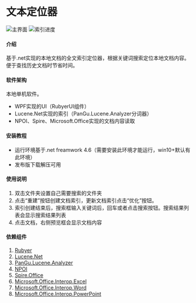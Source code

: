 # 文本定位器
![主界面](https://images.gitee.com/uploads/images/2021/0907/214712_292d223d_995027.png "主界面")
![索引进度](https://images.gitee.com/uploads/images/2021/0907/223936_915effc8_995027.png "索引进度")

#### 介绍
基于.net实现的本地文档的全文索引定位器，根据关键词搜索定位本地文档内容。便于查找历史文档时节省时间。

#### 软件架构
本地单机软件。
* WPF实现的UI（RubyerUI组件）
* Lucene.Net实现的索引（PanGu.Lucene.Analyzer分词器）
* NPOI、Spire、Microsoft.Office实现的文档内容读取


#### 安装教程
* 运行环境基于.net freamwork 4.6（需要安装此环境才能运行，win10+默认有此环境）
* 发布版下载解压可用

#### 使用说明
1. 双击文件夹设置自己需要搜索的文件夹
2. 点击“重建”按钮创建文档索引，更新文档索引点击“优化”按钮。
3. 索引创建结束后，搜索框输入关键词后，回车或者点击搜索按钮。搜索结果列表会显示搜索结果列表
4. 点击文档，右侧预览框会显示文档内容

#### 依赖组件
1. [Rubyer](https://gitee.com/wuyanxin1028/rubyer-wpf)
2. [Lucene.Net](http://lucenenet.apache.org)
3. [PanGu.Lucene.Analyzer](https://github.com/NeverCL/PanGu.Lucene.Analyzer)
4. [NPOI](https://github.com/nissl-lab/npoi)
5. [Spire.Office](https://www.e-iceblue.com/Introduce/spire-office-for-net.html)
6. [Microsoft.Office.Interop.Excel](https://www.nuget.org/packages/Microsoft.Office.Interop.Excel/)
7. [Microsoft.Office.Interop.Word](https://www.nuget.org/packages/Microsoft.Office.Interop.Word/)
8. [Microsoft.Office.Interop.PowerPoint](https://www.nuget.org/packages/Microsoft.Office.Interop.PowerPoint/)